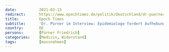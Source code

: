 ```yaml
---
date:          2021-03-13
redirect:      https://www.epochtimes.de/politik/deutschland/dr-puerner-im-interview-epidemiologe-fordert-aufhebung-saemtlicher-corona-massnahmen-a3468323.html
title:         Epoch Times
subtitle:      'Dr. Pürner im Interview: Epidemiologe fordert Aufhebung sämtlicher Corona-Maßnahmen'
country:       DE
persons:       [Pürner Friedrich]
categories:    [Medizin, Widerstand]
tags:          [massnahmen]
---
```

